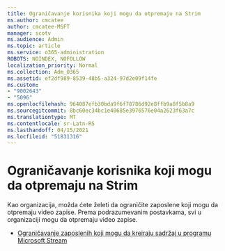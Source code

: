 ```yaml
---
title: Ograničavanje korisnika koji mogu da otpremaju na Strim
ms.author: cmcatee
author: cmcatee-MSFT
manager: scotv
ms.audience: Admin
ms.topic: article
ms.service: o365-administration
ROBOTS: NOINDEX, NOFOLLOW
localization_priority: Normal
ms.collection: Adm_O365
ms.assetid: ef2df989-8539-48b5-a324-97d2e09f14fe
ms.custom:
- "9002643"
- "5096"
ms.openlocfilehash: 964087efb30bda9f6f78786d92e8ffb9a8f5b8a9
ms.sourcegitcommit: 8bc60ec34bc1e40685e3976576e04a2623f63a7c
ms.translationtype: MT
ms.contentlocale: sr-Latn-RS
ms.lasthandoff: 04/15/2021
ms.locfileid: "51831316"
---
```

# <a name="restrict-users-who-can-upload-to-stream"></a>Ograničavanje korisnika koji mogu da otpremaju na Strim

Kao organizacija, možda ćete želeti da ograničite zaposlene koji mogu da otpremaju video zapise. Prema podrazumevanim postavkama, svi u organizaciji mogu da otpremaju video zapise.

- [Ograničavanje zaposlenih koji mogu da kreiraju sadržaj u programu Microsoft Stream](https://docs.microsoft.com/stream/restrict-uploaders)

